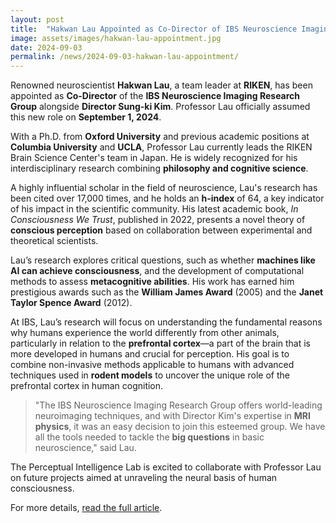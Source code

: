 ```yaml
---
layout: post
title:  "Hakwan Lau Appointed as Co-Director of IBS Neuroscience Imaging Research Group"
image: assets/images/hakwan-lau-appointment.jpg
date: 2024-09-03
permalink: /news/2024-09-03-hakwan-lau-appointment/
---
```

Renowned neuroscientist **Hakwan Lau**, a team leader at **RIKEN**, has been appointed as **Co-Director** of the **IBS Neuroscience Imaging Research Group** alongside **Director Sung-ki Kim**. Professor Lau officially assumed this new role on **September 1, 2024**.

With a Ph.D. from **Oxford University** and previous academic positions at **Columbia University** and **UCLA**, Professor Lau currently leads the RIKEN Brain Science Center's team in Japan. He is widely recognized for his interdisciplinary research combining **philosophy and cognitive science**.

A highly influential scholar in the field of neuroscience, Lau's research has been cited over 17,000 times, and he holds an **h-index** of 64, a key indicator of his impact in the scientific community. His latest academic book, *In Consciousness We Trust*, published in 2022, presents a novel theory of **conscious perception** based on collaboration between experimental and theoretical scientists.

Lau’s research explores critical questions, such as whether **machines like AI can achieve consciousness**, and the development of computational methods to assess **metacognitive abilities**. His work has earned him prestigious awards such as the **William James Award** (2005) and the **Janet Taylor Spence Award** (2012).

At IBS, Lau’s research will focus on understanding the fundamental reasons why humans experience the world differently from other animals, particularly in relation to the **prefrontal cortex**—a part of the brain that is more developed in humans and crucial for perception. His goal is to combine non-invasive methods applicable to humans with advanced techniques used in **rodent models** to uncover the unique role of the prefrontal cortex in human cognition.

> "The IBS Neuroscience Imaging Research Group offers world-leading neuroimaging techniques, and with Director Kim's expertise in **MRI physics**, it was an easy decision to join this esteemed group. We have all the tools needed to tackle the **big questions** in basic neuroscience," said Lau.

The Perceptual Intelligence Lab is excited to collaborate with Professor Lau on future projects aimed at unraveling the neural basis of human consciousness.

For more details, [read the full article](https://eng.skku.edu/skku/campus/skk_comm/news01.do?mode=view&articleNo=120412&article.offset=0&articleLimit=10).
